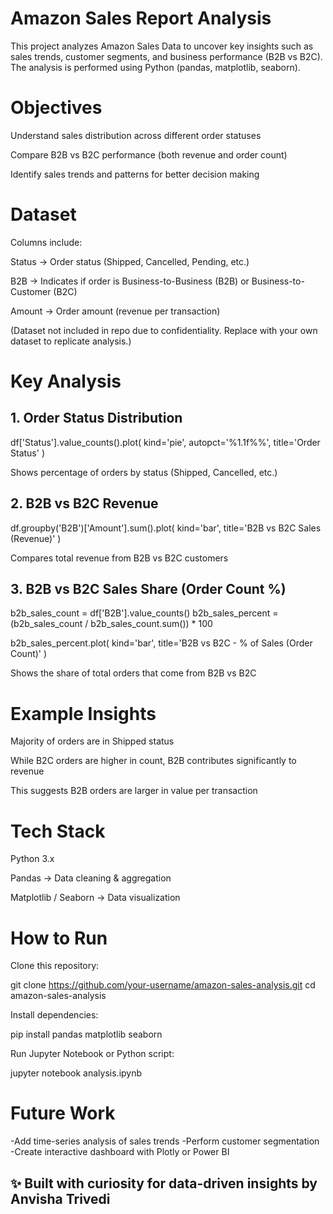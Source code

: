 <h1>Amazon Sales Report Analysis</h1>

This project analyzes Amazon Sales Data to uncover key insights such as sales trends, customer segments, and business performance (B2B vs B2C).
The analysis is performed using Python (pandas, matplotlib, seaborn).

<h1>Objectives</h1>

Understand sales distribution across different order statuses

Compare B2B vs B2C performance (both revenue and order count)

Identify sales trends and patterns for better decision making

<h1>Dataset</h1>

Columns include:

Status → Order status (Shipped, Cancelled, Pending, etc.)

B2B → Indicates if order is Business-to-Business (B2B) or Business-to-Customer (B2C)

Amount → Order amount (revenue per transaction)

(Dataset not included in repo due to confidentiality. Replace with your own dataset to replicate analysis.)

<h1>Key Analysis</h1>
<h2>1. Order Status Distribution</h2>
df['Status'].value_counts().plot(
    kind='pie', 
    autopct='%1.1f%%', 
    title='Order Status'
)


Shows percentage of orders by status (Shipped, Cancelled, etc.)

<h2>2. B2B vs B2C Revenue</h2>
df.groupby('B2B')['Amount'].sum().plot(
    kind='bar', 
    title='B2B vs B2C Sales (Revenue)'
)


Compares total revenue from B2B vs B2C customers

<h2>3. B2B vs B2C Sales Share (Order Count %)</h2>
b2b_sales_count = df['B2B'].value_counts()
b2b_sales_percent = (b2b_sales_count / b2b_sales_count.sum()) * 100

b2b_sales_percent.plot(
    kind='bar', 
    title='B2B vs B2C - % of Sales (Order Count)'
)


Shows the share of total orders that come from B2B vs B2C

<h1>Example Insights</h1>

Majority of orders are in Shipped status

While B2C orders are higher in count, B2B contributes significantly to revenue

This suggests B2B orders are larger in value per transaction

<h1>Tech Stack</h1>

Python 3.x

Pandas → Data cleaning & aggregation

Matplotlib / Seaborn → Data visualization

<h1>How to Run</h1>

Clone this repository:

git clone https://github.com/your-username/amazon-sales-analysis.git
cd amazon-sales-analysis

Install dependencies:

pip install pandas matplotlib seaborn

Run Jupyter Notebook or Python script:

jupyter notebook analysis.ipynb

<h1>Future Work</h1>
-Add time-series analysis of sales trends
-Perform customer segmentation
-Create interactive dashboard with Plotly or Power BI



<h2>✨ Built with curiosity for data-driven insights by Anvisha Trivedi</h2>

